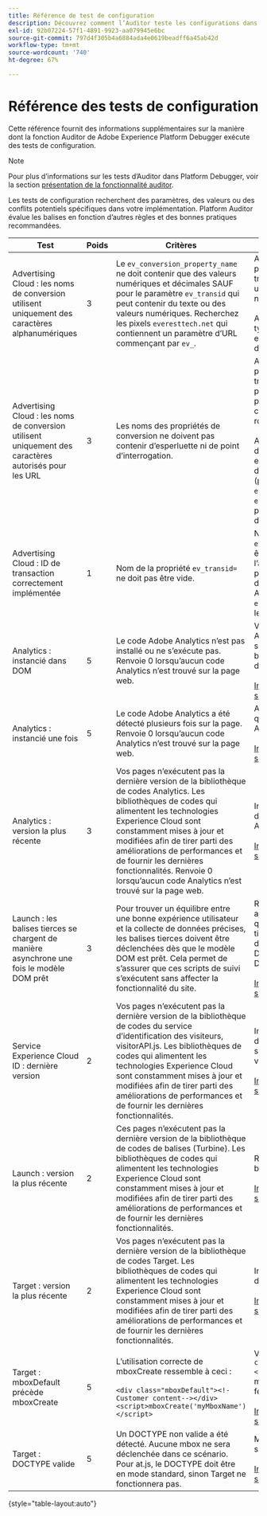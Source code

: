 ```yaml
---
title: Référence de test de configuration
description: Découvrez comment l’Auditor teste les configurations dans Adobe Experience Platform Debugger.
exl-id: 92b07224-57f1-4891-9923-aa079945e6bc
source-git-commit: 797d4f305b4a6884ada4e0619beadff6a45ab42d
workflow-type: tm+mt
source-wordcount: '740'
ht-degree: 67%

---
```


# Référence des tests de configuration

Cette référence fournit des informations supplémentaires sur la manière dont la fonction Auditor de Adobe Experience Platform Debugger exécute des tests de configuration.

>[!NOTE]
>
>Pour plus d’informations sur les tests d’Auditor dans Platform Debugger, voir la section [présentation de la fonctionnalité auditor](./overview.md).

Les tests de configuration recherchent des paramètres, des valeurs ou des conflits potentiels spécifiques dans votre implémentation. Platform Auditor évalue les balises en fonction d’autres règles et des bonnes pratiques recommandées.

| Test | Poids | Critères | Recommandation |
| --- | --- | --- | --- |
| Advertising Cloud : les noms de conversion utilisent uniquement des caractères alphanumériques | 3 | Le `ev_conversion_property_name` ne doit contenir que des valeurs numériques et décimales SAUF pour le paramètre `ev_transid` qui peut contenir du texte ou des valeurs numériques. Recherchez les pixels `everesttech.net`   qui contiennent un paramètre d’URL commençant par  `ev_`. | Assurez-vous que les paramètres de propriété de transaction contiennent uniquement des valeurs numériques et décimales.<br><br>Avertissement : tout autre type de valeur peut entraîner une perte de données. |
| Advertising Cloud : les noms de conversion utilisent uniquement des caractères autorisés pour les URL | 3 | Les noms des propriétés de conversion ne doivent pas contenir d’esperluette ni de point d’interrogation. | Assurez-vous que les paramètres de propriété de transaction ne contiennent pas d’esperluette ni de point d’interrogation non codé. Ces caractères rompent le format d’URL.<br><br>Avertissement : Paramètres de propriété contenant une esperluette ou un point d’interrogation non codé (par exemple :  `ev_formComplete?=1` ou  `ev_formComplete&Submit=1`), peut entraîner une perte de données. |
| Advertising Cloud : ID de transaction correctement implémentée | 1 | Nom de la propriété  `ev_transid=` ne doit pas être vide. | Nom de la propriété  `ev_transid=` ne doit pas être laissé sans valeur. En l’absence de valeur, vous pourriez subir des pertes de données de transaction. Attribuer une valeur à `ev_transid=` ou supprimez le paramètre du pixel. |
| Analytics : instancié dans DOM | 5 | Le code Adobe Analytics n’est pas installé ou ne s’exécute pas. Renvoie 0 lorsqu’aucun code Analytics n’est trouvé sur la page web. | Vérifiez que la balise Analytics est implémentée sur la page et n’est pas bloquée par les activités de script suivantes.<br><br>[Informations supplémentaires](https://experienceleague.adobe.com/docs/analytics/implementation/home.html?lang=fr) |
| Analytics : instancié une fois | 5 | Le code Adobe Analytics a été détecté plusieurs fois sur la page. Renvoie 0 lorsqu’aucun code Analytics n’est trouvé sur la page web. | Assurez-vous qu’il n’y a qu’une seule balise Analytics sur la page.<br><br>[Informations supplémentaires](https://experienceleague.adobe.com/docs/analytics/implementation/home.html) |
| Analytics : version la plus récente | 3 | Vos pages n’exécutent pas la dernière version de la bibliothèque de codes Analytics. Les bibliothèques de codes qui alimentent les technologies Experience Cloud sont constamment mises à jour et modifiées afin de tirer parti des améliorations de performances et de fournir les dernières fonctionnalités. Renvoie 0 lorsqu’aucun code Analytics n’est trouvé sur la page web. | Installez la dernière version de la bibliothèque Analytics.<br><br>[Informations supplémentaires](https://experienceleague.adobe.com/docs/analytics/implementation/appmeasurement-updates.html?lang=fr) |
| Launch : les balises tierces se chargent de manière asynchrone une fois le modèle DOM prêt | 3 | Pour trouver un équilibre entre une bonne expérience utilisateur et la collecte de données précises, les balises tierces doivent être déclenchées dès que le modèle DOM est prêt. Cela permet de s’assurer que ces scripts de suivi s’exécutent sans affecter la fonctionnalité du site. | Résolvez ce problème en ajustant toutes les règles qui exécutent des pixels tiers pour qu’ils se déclenchent à l’aide de DOM Ready (Prêt pour DOM).<br><br>[Informations supplémentaires](../../tags/ui/managing-resources/rules.md) |
| Service Experience Cloud ID : dernière version | 2 | Vos pages n’exécutent pas la dernière version de la bibliothèque de codes du service d’identification des visiteurs,  visitorAPI.js. Les bibliothèques de codes qui alimentent les technologies Experience Cloud sont constamment mises à jour et modifiées afin de tirer parti des améliorations de performances et de fournir les dernières fonctionnalités. | Installez la dernière version de la bibliothèque du service d’identification des visiteurs.<br><br>[Informations supplémentaires](https://experienceleague.adobe.com/docs/id-service/using/id-service-api/library.html) |
| Launch : version la plus récente | 2 | Ces pages n’exécutent pas la dernière version de la bibliothèque de codes de balises (Turbine). Les bibliothèques de codes qui alimentent les technologies Experience Cloud sont constamment mises à jour et modifiées afin de tirer parti des améliorations de performances et de fournir les dernières fonctionnalités. | Recréez et publiez la bibliothèque de balises.<br><br>[Informations supplémentaires](../../tags/quick-start/quick-start.md) |
| Target : version la plus récente | 2 | Vos pages n’exécutent pas la dernière version de la bibliothèque de codes Target. Les bibliothèques de codes qui alimentent les technologies Experience Cloud sont constamment mises à jour et modifiées afin de tirer parti des améliorations de performances et de fournir les dernières fonctionnalités. | Installez la dernière version de la bibliothèque Target.<br><br>[Informations supplémentaires](https://developer.adobe.com/target/implement/client-side/) |
| Target : mboxDefault précède mboxCreate | 5 | L’utilisation correcte de  mboxCreate ressemble à ceci :<br><br> `<div class="mboxDefault"><!-Customer content--></div><script>mboxCreate('myMboxName')</script>` | Veillez à inclure une  `<div class="mboxDefault"></div>` avant d’appeler mboxCreate(). at.js ne le fera pas à votre place.<br><br>[Informations supplémentaires](https://developer.adobe.com/target/implement/client-side/) |
| Target : DOCTYPE valide | 5 | Un DOCTYPE non valide a été détecté. Aucune mbox ne sera déclenchée dans ce scénario.  Pour at.js, le DOCTYPE doit être en mode standard, sinon Target ne fonctionnera pas. | Mettez à jour le DOCTYPE sur la page.<br><br>[Informations supplémentaires](https://developer.adobe.com/target/implement/client-side/atjs/target-atjs-faq/) |

{style=&quot;table-layout:auto&quot;}
